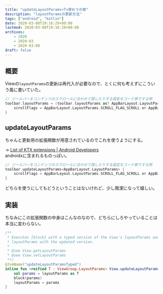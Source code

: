```yaml
---
title: "updateLayoutParams<T>使おうの巻"
description: "layoutParamsの更新方法"
tags: ["android", "kotlin"]
date: 2020-03-08T19:16:29+09:00
lastmod: 2020-03-08T19:16:29+09:00
archives:
    - 2020
    - 2020-03
    - 2020-03-08
draft: false
---
```


## 概要

Viewの`layoutParams`の更新は再代入が必要なので、とくに何も考えずにこういう風に書いていた。

```kt
// ツールバーをコンテンツのスクロールに合わせて隠したりする設定をコード側でする例
toolbar.layoutParams = (toolbar.layoutParams as? AppBarLayout.LayoutParams)?.apply {
    scrollFlags = AppBarLayout.LayoutParams.SCROLL_FLAG_SCROLL or AppBarLayout.LayoutParams.SCROLL_FLAG_ENTER_ALWAYS
}
```

## updateLayoutParams

ちゃんと更新用の拡張関数が用意されているのでこれを使うようにする。

-> [List of KTX extensions | Android Developers](https://developer.android.com/kotlin/ktx/extensions-list#for_androidviewview)  
androidxに含まれるものっぽい。

```kt
// ツールバーをコンテンツのスクロールに合わせて隠したりする設定をコード側でする例
toolbar.updateLayoutParams<AppBarLayout.LayoutParams> {
    scrollFlags = AppBarLayout.LayoutParams.SCROLL_FLAG_SCROLL or AppBarLayout.LayoutParams.SCROLL_FLAG_ENTER_ALWAYS
}
```

どちらを使うにしてもどうということはないけれど、少し簡潔になって嬉しい。

## 実装

ちなみにこの拡張関数の中身はこんなのなので、どちらにしろやっていることは本当に変わらない。

```kt
/**
 * Executes [block] with a typed version of the View's layoutParams and reassigns the
 * layoutParams with the updated version.
 *
 * @see View.getLayoutParams
 * @see View.setLayoutParams
 **/
@JvmName("updateLayoutParamsTyped")
inline fun <reified T : ViewGroup.LayoutParams> View.updateLayoutParams(block: T.() -> Unit) {
    val params = layoutParams as T
    block(params)
    layoutParams = params
}
```
